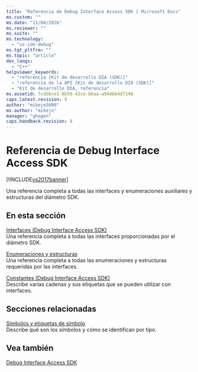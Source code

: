 ```yaml
---
title: "Referencia de Debug Interface Access SDK | Microsoft Docs"
ms.custom: ""
ms.date: "11/04/2016"
ms.reviewer: ""
ms.suite: ""
ms.technology: 
  - "vs-ide-debug"
ms.tgt_pltfrm: ""
ms.topic: "article"
dev_langs: 
  - "C++"
helpviewer_keywords: 
  - "referencia [Kit de desarrollo DIA (SDK)]"
  - "referencia de la API [Kit de desarrollo DIA (SDK)]"
  - "Kit de desarrollo DIA, referencia"
ms.assetid: 7cdbbce1-8b59-43ce-b6aa-a948bb4d7148
caps.latest.revision: 9
author: "mikejo5000"
ms.author: "mikejo"
manager: "ghogen"
caps.handback.revision: 9
---
```

# Referencia de Debug Interface Access SDK
[!INCLUDE[vs2017banner](../../code-quality/includes/vs2017banner.md)]

Una referencia completa a todas las interfaces y enumeraciones auxiliares y estructuras del diámetro SDK.  
  
## En esta sección  
 [Interfaces \(Debug Interface Access SDK\)](../../debugger/debug-interface-access/interfaces-debug-interface-access-sdk.md)  
 Una referencia completa a todas las interfaces proporcionadas por el diámetro SDK.  
  
 [Enumeraciones y estructuras](../../debugger/debug-interface-access/enumerations-and-structures.md)  
 Una referencia completa a todas las enumeraciones y estructuras requeridas por las interfaces.  
  
 [Constantes \(Debug Interface Access SDK\)](../../debugger/debug-interface-access/constants-debug-interface-access-sdk.md)  
 Describe varias cadenas y sus etiquetas que se pueden utilizar con interfaces.  
  
## Secciones relacionadas  
 [Símbolos y etiquetas de símbolo](../../debugger/debug-interface-access/symbols-and-symbol-tags.md)  
 Describe qué son los símbolos y cómo se identifican por tipo.  
  
## Vea también  
 [Debug Interface Access SDK](../../debugger/debug-interface-access/debug-interface-access-sdk.md)